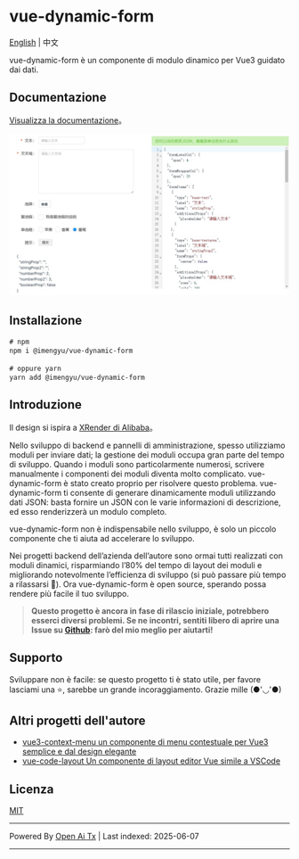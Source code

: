 # vue-dynamic-form

[English](https://raw.githubusercontent.com/imengyu/vue-dynamic-form/master/README.EN.md) | 中文

vue-dynamic-form è un componente di modulo dinamico per Vue3 guidato dai dati.

## Documentazione

[Visualizza la documentazione](https://docs.imengyu.top//vue-dynamic-form-docs)。

![demo](https://raw.githubusercontent.com/imengyu/vue-dynamic-form/master/demo.jpg)

## Installazione

```shell
# npm 
npm i @imengyu/vue-dynamic-form

# oppure yarn
yarn add @imengyu/vue-dynamic-form
```

## Introduzione

Il design si ispira a [XRender di Alibaba](https://xrender.fun/form-render)。

Nello sviluppo di backend e pannelli di amministrazione, spesso utilizziamo moduli per inviare dati; la gestione dei moduli occupa gran parte del tempo di sviluppo. 
Quando i moduli sono particolarmente numerosi, scrivere manualmente i componenti dei moduli diventa molto complicato. vue-dynamic-form è stato creato proprio per risolvere questo problema.
vue-dynamic-form ti consente di generare dinamicamente moduli utilizzando dati JSON: basta fornire un JSON con le varie informazioni di descrizione, ed esso renderizzerà un modulo completo.

vue-dynamic-form non è indispensabile nello sviluppo, è solo un piccolo componente che ti aiuta ad accelerare lo sviluppo.

Nei progetti backend dell’azienda dell’autore sono ormai tutti realizzati con moduli dinamici, risparmiando l’80% del tempo di layout dei moduli e migliorando notevolmente l’efficienza di sviluppo (si può passare più tempo a rilassarsi 🤭). Ora vue-dynamic-form è open source, sperando possa rendere più facile il tuo sviluppo.

> **Questo progetto è ancora in fase di rilascio iniziale, potrebbero esserci diversi problemi. Se ne incontri, sentiti libero di aprire una Issue su [Github](https://github.com/imengyu/vue-dynamic-form/issues): farò del mio meglio per aiutarti!**

## Supporto

Sviluppare non è facile: se questo progetto ti è stato utile, per favore lasciami una ⭐, sarebbe un grande incoraggiamento. Grazie mille (●'◡'●)

## Altri progetti dell'autore

* [vue3-context-menu un componente di menu contestuale per Vue3 semplice e dal design elegante](https://github.com/imengyu/vue3-context-menu/)
* [vue-code-layout Un componente di layout editor Vue simile a VSCode](https://github.com/imengyu/vue-code-layout)

## Licenza

[MIT](https://raw.githubusercontent.com/imengyu/vue-dynamic-form/master/LICENSE)



---


Powered By [Open Ai Tx](https://github.com/OpenAiTx/OpenAiTx) | Last indexed: 2025-06-07


---